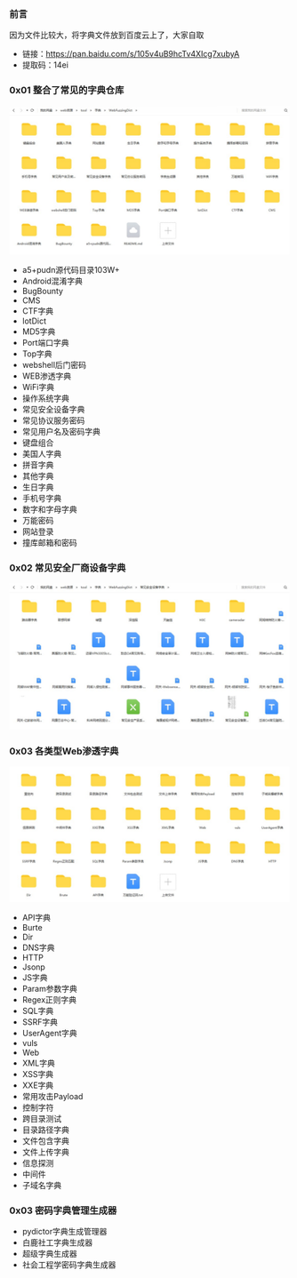 ### 前言

因为文件比较大，将字典文件放到百度云上了，大家自取

- 链接：https://pan.baidu.com/s/105v4uB9hcTv4XIcg7xubyA 
- 提取码：14ei 

### 0x01 整合了常见的字典仓库

![](./1.jpg)

- a5+pudn源代码目录103W+
- Android混淆字典
- BugBounty
- CMS
- CTF字典
- lotDict
- MD5字典
- Port端口字典
- Top字典
- webshell后门密码
- WEB渗透字典
- WiFi字典
- 操作系统字典
- 常见安全设备字典
- 常见协议服务密码
- 常见用户名及密码字典
- 键盘组合
- 美国人字典
- 拼音字典
- 其他字典
- 生日字典
- 手机号字典
- 数字和字母字典
- 万能密码
- 网站登录
- 撞库邮箱和密码


### 0x02 常见安全厂商设备字典

![](./2.jpg)

### 0x03 各类型Web渗透字典

![](./3.jpg)

- API字典
- Burte
- Dir
- DNS字典
- HTTP
- Jsonp
- JS字典
- Param参数字典
- Regex正则字典
- SQL字典
- SSRF字典
- UserAgent字典
- vuls
- Web
- XML字典
- XSS字典
- XXE字典
- 常用攻击Payload
- 控制字符
- 跨目录测试
- 目录路径字典
- 文件包含字典
- 文件上传字典
- 信息探测
- 中间件
- 子域名字典

### 0x03 密码字典管理生成器

- pydictor字典生成管理器
- 白鹿社工字典生成器
- 超级字典生成器
- 社会工程学密码字典生成器
